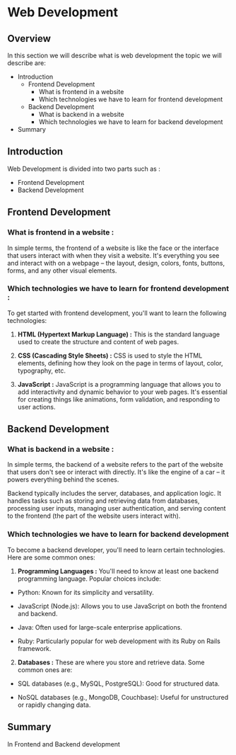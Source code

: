 # Web Development

<!--
# Programming_Languages
 This is github repository will be disscus about Intro to programming and we developement and many more.

 -->
## Overview
In this section we will describe what is web development the topic we will describe are:
- Introduction
  - Frontend Development
    -  What is frontend in a website
    -  Which technologies we have to learn for frontend development
  - Backend Development
    - What is backend in a website
    - Which technologies we have to learn for backend development
- Summary


## Introduction
Web Development is divided into two parts such as :

- Frontend Development
- Backend Development


## Frontend Development
### What is frontend in a website :

In simple terms, the frontend of a website is like the face or the interface that users interact with when they visit a website. It's everything you see and interact with on a webpage – the layout, design, colors, fonts, buttons, forms, and any other visual elements.


### Which technologies we have to learn for frontend development :

To get started with frontend development, you'll want to learn the following technologies:

1. **HTML (Hypertext Markup Language) :** This is the standard language used to create the structure and content of web pages.

2. **CSS (Cascading Style Sheets) :** CSS is used to style the HTML elements, defining how they look on the page in terms of layout, color, typography, etc.

3. **JavaScript :** JavaScript is a programming language that allows you to add interactivity and dynamic behavior to your web pages. It's essential for creating things like animations, form validation, and responding to user actions.


## Backend Development
### What is backend in a website :

In simple terms, the backend of a website refers to the part of the website that users don't see or interact with directly. It's like the engine of a car – it powers everything behind the scenes.

Backend typically includes the server, databases, and application logic. It handles tasks such as storing and retrieving data from databases, processing user inputs, managing user authentication, and serving content to the frontend (the part of the website users interact with).


### Which technologies we have to learn for backend development

To become a backend developer, you'll need to learn certain technologies. Here are some common ones:

1. **Programming Languages :** You'll need to know at least one backend programming language. Popular choices include:
- Python: Known for its simplicity and versatility.
  
- JavaScript (Node.js): Allows you to use JavaScript on both the frontend and backend.
  
- Java: Often used for large-scale enterprise applications.
  
- Ruby: Particularly popular for web development with its Ruby on Rails framework.

2. **Databases :** These are where you store and retrieve data. Some common ones are:

- SQL databases (e.g., MySQL, PostgreSQL): Good for structured data.

- NoSQL databases (e.g., MongoDB, Couchbase): Useful for unstructured or rapidly changing data.


## Summary 

In Frontend and Backend development 